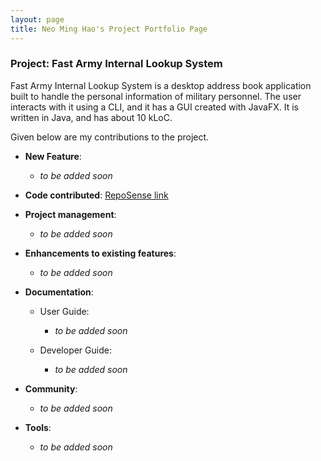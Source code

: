 ```yaml
---
layout: page
title: Neo Ming Hao's Project Portfolio Page
---
```


### Project: Fast Army Internal Lookup System

Fast Army Internal Lookup System is a desktop address book application built to handle the personal information of military personnel. The user interacts with it using a CLI, and it has a GUI created with JavaFX. It is written in Java, and has about 10 kLoC.

Given below are my contributions to the project.

- **New Feature**:
  - *to be added soon*

- **Code contributed**: [RepoSense link](https://nus-cs2103-ay2223s2.github.io/tp-dashboard/?search=minosx31&breakdown=true)

- **Project management**:
  - *to be added soon*

- **Enhancements to existing features**:
  - *to be added soon*

- **Documentation**:
  - User Guide:
    - *to be added soon*

  - Developer Guide:
    - *to be added soon*

- **Community**:
  - *to be added soon*

- **Tools**:
  - *to be added soon*
